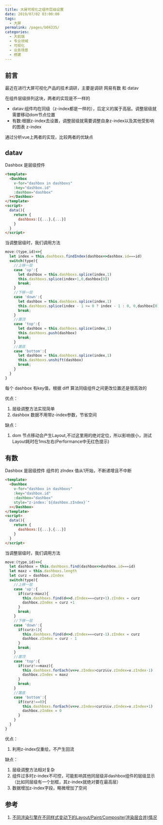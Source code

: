 ```yaml
---
title: 大屏可视化之组件层级设置
date: 2019/07/02 03:00:00
tags: 
  - 大屏
permalink: /pages/b04335/
categories: 
  - 大前端
  - 专业领域
  - 可视化
  - 业务场景
  - 搭建
---
```


## 前言

最近在进行大屏可视化产品的技术调研，主要是调研 网易有数 和 datav

在组件层级排列这块，两者的实现是不一样的

- datav:组件均在同级（z-index都是一样的），后定义的属于高层。调整层级就需要移动dom节点位置
- 有数:根据z-index去设置，调整层级就需要调整自身z-index以及其他受影响的图表 z-index

通过分析vue上两者的实现，比较两者的优缺点


<!--more-->


## datav

Dashbox 是层级控件
```html
<template>
  <Dashbox
    v-for="dashbox in dashboxs"
    :key="dashbox.id"
    :dashbox="dashbox"
  ></Dashbox>
</template>
<script>
  data(){
    return {
      dashboxs:[{...},{...}]
    }
  }
</script>
```
当调整层级时，我们调用方法
```js
move:(type,id)=>{
  let index = this.dashboxs.findIndex(dashbox=>dashbox.id===id)
  switch(type){
    //上移一层
    case 'up':{
      let dashbox = this.dashboxs.splice(index,1)
      this.dashboxs.splice(index+1,0,dashbox[0])
      break;
    }
    //下移一层
    case 'down':{
      let dashbox = this.dashboxs.splice(index,1)
      this.dashboxs.splice(index - 1 >= 0 ? index - 1 : 0, 0,dashbox[0])
      break;
    }
    //置顶
    case 'top':{
      let dashbox = this.dashboxs.splice(index,1)
      this.dashboxs.push(dashbox)
      break;
    }
    //置底
    case 'bottom':{
      let dashbox = this.dashboxs.splice(index,1)
      this.dashboxs.unshift(dashbox)
      break;
    }
  }
}
```
每个 dashbox 有key值，根据 diff 算法同级组件之间更改位置还是很高效的

优点：
1. 层级调整方法实现简单
2. dashbox 数据不用带z-index参数，节省空间

缺点：
1. dom 节点移动会产生Layout,不过这里用的绝对定位，所以影响很小，测试Layout耗时在1ms左右(Performance中无红色提示)

## 有数

Dashbox 是层级控件 组件的 zIndex 值从1开始，不断递增且不中断
```html
<template>
  <Dashbox
    v-for="dashbox in dashboxs"
    :key="dashbox.id"
    :dashbox="dashbox"
    style="z-index:`${dashbox.zIndex}`"
  ></Dashbox>
</template>
<script>
  data(){
    return {
      dashboxs:[{...},{...}]
    }
  }
</script>
```

当调整层级时，我们调用方法
```js
move:(type,id)=>{
  let dashbox = this.dashboxs.find(dashbox=>dashbox.id===id)
  let maxz = this.dashboxs.length
  let curz = dashbox.zIndex
  switch(type){
    //上移一层
    case 'up':{
      if(curz<maxz){
        this.dashboxs.find(d=>d.zIndex===curz+1).zIndex = curz
        dashbox.zIndex = curz +1
      }
      break;
    }
    //下移一层
    case 'down':{
      if(curz>1){
        this.dashboxs.find(d=>d.zIndex===curz-1).zIndex = curz
        dashbox.zIndex = curz - 1
      }
      break;
    }
    //置顶
    case 'top':{
      if(curz!==maxz){
        this.dashboxs.forEach(v=>v.zIndex>curz&&v.zIndex=v.zIndex-1)
        dashbox.zIndex = maxz
      }
      break;
    }
    //置底
    case 'bottom':{
      if(curz!==0){
        this.dashboxs.forEach(v=>v.zIndex<curz&&v.zIndex=v.zIndex+1)
        dashbox.zIndex = 0
      }
    }
  }
}
```

优点：
1. 利用z-index仅重绘，不产生回流

缺点：
1. 层级调整方法相对复杂
2. 组件过多时z-index不可控，可能影响其他同层级非dashbox组件的层级显示（比如同层级有一个划框，其z-index就绝对要在最高层）
3. 数据增加z-index字段，略微增加了空间

## 参考

1. [不同渲染引擎在不同样式变动下的Layout/Paint/Composite(渲染层合并)情况](https://csstriggers.com/)